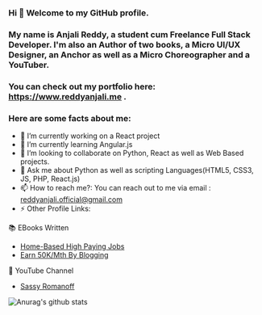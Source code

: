 ### Hi 👋 Welcome to my GitHub profile.

### My name is Anjali Reddy, a student cum Freelance Full Stack Developer. I'm also an Author of two books, a Micro UI/UX Designer, an Anchor as well as a Micro Choreographer and a YouTuber.

### You can check out my portfolio here: https://www.reddyanjali.me .

### Here are some facts about me:

- 🔭 I’m currently working on a React project
- 🌱 I’m currently learning Angular.js
- 👯 I’m looking to collaborate on Python, React as well as Web Based projects. 
- 💬 Ask me about Python as well as scripting Languages(HTML5, CSS3, JS, PHP, React.js)
- 📫 How to reach me?: You can reach out to me via email : reddyanjali.official@gmail.com
- ⚡ Other Profile Links:

:books: EBooks Written
- [Home-Based High Paying Jobs](https://www.amazon.in/dp/B08C5JDKR4)
-  [Earn 50K/Mth By Blogging](https://www.amazon.in/dp/B08DVCJLVK)

:movie_camera: YouTube Channel

* [Sassy Romanoff](https://www.youtube.com/channel/UC0RPRbbjcVd2g6gl4rv5b0g)

![Anurag's github stats](https://github-readme-stats.vercel.app/api?username=reddyanjali&show_icons=true&theme=dracula)
